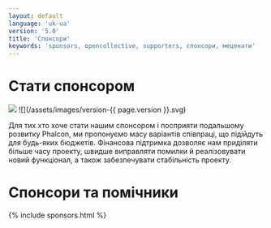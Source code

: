 ```yaml
---
layout: default
language: 'uk-ua'
version: '5.0'
title: 'Спонсори'
keywords: 'sponsors, opencollective, supporters, спонсори, меценати'
---
```


# Стати спонсором
![](/assets/images/document-status-stable-success.svg) ![](/assets/images/version-{{ page.version }}.svg)

Для тих хто хоче стати нашим спонсором і посприяти подальшому розвитку Phalcon, ми пропонуємо масу варіантів співпраці, що підійдуть для будь-яких бюджетів. Фінансова підтримка дозволяє нам приділяти більше часу проекту, швидше виправляти помилки й реалізовувати новий функціонал, а також забезпечувати стабільність проекту.

# Спонсори та помічники

{% include sponsors.html %}
